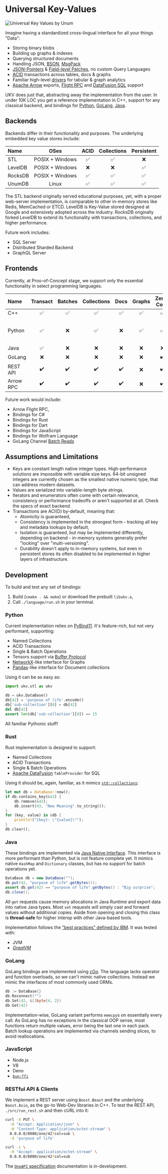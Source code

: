 # Universal Key-Values

![Universal Key Values by Unum](UKV.png)

Imagine having a standardized cross-lingual interface for all your things "Data":

* Storing binary blobs
* Building up graphs & indexes
* Querying structured documents
* Handling JSON, [BSON](https://www.mongodb.com/json-and-bson), [MsgPack](https://msgpack.org/index.html)
* [JSON-Pointers](https://datatracker.ietf.org/doc/html/rfc6901) & [Field-level Patches](https://datatracker.ietf.org/doc/html/rfc6902), no custom Query Languages
* [ACID](https://en.wikipedia.org/wiki/ACID) transactions across tables, docs & graphs
* Familiar high-level [drivers](#frontends) for tabular & graph analytics
* [Apache Arrow](https://arrow.apache.org/) exports, [Flight RPC](https://arrow.apache.org/docs/format/Flight.html) and [DataFusion SQL](https://github.com/apache/arrow-datafusion) support

UKV does just that, abstracting away the implementation from the user.
In under 10K LOC you get a reference implementation in C++, support for any classical backend, and bindings for [Python](#python), [GoLang](#golang), [Java](#java).

## Backends

Backends differ in their functionality and purposes.
The underlying embedded key value stores include:

| Name    |      OSes       | ACID  | Collections | Persistent |
| :------ | :-------------: | :---: | :---------: | :--------: |
| STL     | POSIX + Windows |   ✅   |      ✅      |     ❌      |
| LevelDB | POSIX + Windows |   ❌   |      ❌      |     ✅      |
| RocksDB | POSIX + Windows |   ✅   |      ✅      |     ✅      |
| UnumDB  |      Linux      |   ✅   |      ✅      |     ✅      |

The STL backend originally served educational purposes, yet, with a proper web-server implementation, is comparable to other in-memory stores like Redis, MemCached or ETCD.
LevelDB is Key-Value stored designed at Google and extensively adopted across the industry.
RocksDB originally forked LevelDB to extend its functionality with transactions, collections, and higher performance.

Future work includes:

* SQL Server
* Distributed Sharded Backend
* GraphQL Server

## Frontends

Currently, at Proo-of-Concept stage, we support only the essential functionality in select programming languages.

| Name      | Transact | Batches | Collections | Docs  | Graphs | Zero-Copy | Extras                         |
| :-------- | :------: | :-----: | :---------: | :---: | :----: | :-------: | :----------------------------- |
| C++       |    ✅     |    ✅    |      ✅      |   ✅   |   ✅    |     ✅     |                                |
| Python    |    ✅     |    ❌    |      ✅      |   ❌   |   ✅    |     ✅     | Image Decoding, Tensor Packing |
| Java      |    ✅     |    ❌    |      ❌      |   ❌   |   ❌    |     ❌     |                                |
| GoLang    |    ❌     |    ❌    |      ❌      |   ❌   |   ❌    |     ✔️     |                                |
| REST API  |    ✔️     |    ✔️    |      ✔️      |   ✔️   |   ❌    |     ✔️     |                                |
| Arrow RPC |    ✔️     |    ✔️    |      ✔️      |   ✔️   |   ❌    |     ✔️     |                                |

Future work would include:

* Arrow Flight RPC,
* Bindings for C#
* Bindings for Rust
* Bindings for Dart
* Bindings for JavaScript
* Bindings for Wolfram Language
* GoLang Channel [Batch Reads](https://stackoverflow.com/a/36546929)

## Assumptions and Limitations

* Keys are constant length native integer types. High-performance solutions are impossible with variable size keys. 64-bit unsigned integers are currently chosen as the smallest native numeric type, that can address modern datasets.
* Values are serialized into variable-length byte strings.
* Iterators and enumerators often come with certain relevance, consistency or performance tradeoffs or aren't supported at all. Check the specs of exact backend.
* Transactions are ACI(D) by-default, meaning that:
  * Atomicity is guaranteed,
  * Consistency is implemented in the strongest form - tracking all key and metadata lookups by default,
  * Isolation is guaranteed, but may be implemented differently, depending on backend - in-memory systems generally prefer "locking" over "multi-versioning".
  * Durability doesn't apply to in-memory systems, but even in persistent stores its often disabled to be implemented in higher layers of infrastructure.

## Development

To build and test any set of bindings:

1. Build (`cmake . && make`) or download the prebuilt `libukv.a`,
2. Call `./language/run.sh` in your terminal.

### Python

Current implementation relies on [PyBind11](https://github.com/pybind/pybind11).
It's feature-rich, but not very performant, supporting:

* Named Collections
* ACID Transactions
* Single & Batch Operations
* Tensors support via [Buffer Protocol](https://docs.python.org/3/c-api/buffer.html)
* [NetworkX](https://networkx.org)-like interface for Graphs
* [Pandas](https://pandas.pydata.org)-like interface for Document collections

Using it can be as easy as:

```python
import ukv.stl as ukv

db = ukv.DataBase()
db[42] = 'purpose of life'.encode()
db['sub-collection'][0] = db[42]
del db[42]
assert len(db['sub-collection'][0]) == 15
```

All familiar Pythonic stuff!

### Rust

Rust implementation is designed to support:

* Named Collections
* ACID Transactions
* Single & Batch Operations
* [Apache DataFusion](https://arrow.apache.org/datafusion/) `TableProvider` for SQL

Using it should be, again, familiar, as it mimics [`std::collections`](https://doc.rust-lang.org/std/collections/hash_map/struct.HashMap.html):

```rust
let mut db = DataBase::new();
if db.contains_key(&42) {
    db.remove(&42);
    db.insert(43, "New Meaning".to_string());
}
for (key, value) in &db {
    println!("{key}: \"{value}\"");
}
db.clear();
```

### Java

These bindings are implemented via [Java Native Interface](https://docs.oracle.com/javase/8/docs/technotes/guides/jni/spec/jniTOC.html).
This interface is more performant than Python, but is not feature complete yet.
It mimics native `HashMap` and `Dictionary` classes, but has no support for batch operations yet.

```java
DataBase db = new DataBase("");
db.put(42, "purpose of life".getBytes());
assert db.get(42) == "purpose of life".getBytes() : "Big surprise";
db.close();
```

All `get` requests cause memory allocations in Java Runtime and export data into native Java types.
Most `set` requests will simply cast and forward values without additional copies.
Aside from opening and closing this class is **thread-safe** for higher interop with other Java-based tools.

Implementation follows the ["best practices" defined by IBM](https://developer.ibm.com/articles/j-jni/). It was tested with:

* JVM
* *[GraalVM](https://www.graalvm.org/22.1/reference-manual/native-image/JNI/)*

### GoLang

GoLang bindings are implemented using [cGo](https://pkg.go.dev/cmd/cgo).
The language lacks operator and function overloads, so we can't mimic native collections.
Instead we mimic the interfaces of most commonly used ORMs.

```go
db := DataBase{}
db.Reconnect("")
db.Set(42, &[]byte{4, 2})
db.Get(42)
```

Implementation-wise, GoLang variant performs `memcpy`s on essentially every call.
As GoLang has no exceptions in the classical OOP sense, most functions return multiple values, error being the last one in each pack.
Batch lookup operations are implemented via channels sending slices, to avoid reallocations.

### JavaScript

* Node.js
* V8
* Deno
* [`bun:ffi`](https://twitter.com/jarredsumner/status/1521527222514774017)

### RESTful API & Clients

We implement a REST server using `Boost.Beast` and the underlying `Boost.Asio`, as the go-to Web-Dev libraries in C++.
To test the REST API, `./src/run_rest.sh` and then cURL into it:

```sh
curl -X PUT \
  -H "Accept: Application/json" \
  -H "Content-Type: application/octet-stream" \
  0.0.0.0/8080/one/42?col=sub \
  -d 'purpose of life'

curl -i \
  -H "Accept: application/octet-stream" \
  0.0.0.0/8080/one/42?col=sub
```

The [`OneAPI` specification](/openapi.yaml) documentation is in-development.

